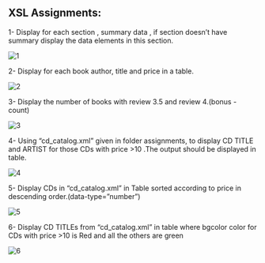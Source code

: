 ## XSL Assignments:

1-	Display for each section , summary data , if section doesn’t have summary display the data elements in this section.

![1](https://user-images.githubusercontent.com/76956637/207599033-bcb6eee0-d5ea-44d2-80e3-05206de666f7.png)

2-	Display for each book author, title and price in a table.

![2](https://user-images.githubusercontent.com/76956637/207599069-13feb8f7-a614-49df-89d6-ebade6122f3e.png)

3-	Display the number of books with review 3.5 and review 4.(bonus -count)

![3](https://user-images.githubusercontent.com/76956637/207599100-454a0260-7044-464c-9651-f8d2d7c64a60.png)

4-	Using “cd_catalog.xml” given in folder assignments, to display CD TITLE and ARTIST for those CDs with price >10 .The output should be displayed in table.

![4](https://user-images.githubusercontent.com/76956637/207599123-f392f414-ffc5-4399-b0bc-eae0ee1413be.png)

5-	Display CDs in “cd_catalog.xml” in Table sorted according to price in descending order.(data-type=”number”)

![5](https://user-images.githubusercontent.com/76956637/207599150-18b5f757-494d-402b-8955-f523869c985d.png)

6-	Display CD TITLEs from  “cd_catalog.xml” in table where bgcolor color for CDs with price >10 is Red and all the others are green  

![6](https://user-images.githubusercontent.com/76956637/207599206-b6547d0b-39e1-4127-ab47-e71cb63c8006.png)
